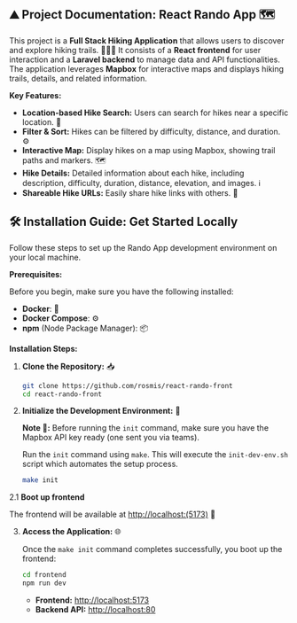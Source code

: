 ## ⛰️ Project Documentation: React Rando App 🗺️

This project is a **Full Stack Hiking Application** that allows users to discover and explore hiking trails. 🚶‍♀️🌲 It consists of a **React frontend** for user interaction and a **Laravel backend** to manage data and API functionalities.  The application leverages **Mapbox** for interactive maps and displays hiking trails, details, and related information.

**Key Features:**

* **Location-based Hike Search:**  Users can search for hikes near a specific location. 📍
* **Filter & Sort:**  Hikes can be filtered by difficulty, distance, and duration. ⚙️
* **Interactive Map:**  Display hikes on a map using Mapbox, showing trail paths and markers. 🗺️
* **Hike Details:**  Detailed information about each hike, including description, difficulty, duration, distance, elevation, and images. ℹ️
* **Shareable Hike URLs:**  Easily share hike links with others. 🔗

## 🛠️ Installation Guide: Get Started Locally

Follow these steps to set up the Rando App development environment on your local machine.

**Prerequisites:**

Before you begin, make sure you have the following installed:

* **Docker**:  🐳 
* **Docker Compose**: ⚙️
* **npm** (Node Package Manager):  📦

**Installation Steps:**

1. **Clone the Repository:** 📥

    ```bash
    git clone https://github.com/rosmis/react-rando-front
    cd react-rando-front
    ```

2. **Initialize the Development Environment:** 🚀

    **Note 👀:** Before running the `init` command, make sure you have the Mapbox API key ready (one sent you via teams).

    Run the `init` command using `make`. This will execute the `init-dev-env.sh` script which automates the setup process.

    ```bash
    make init
    ```

2.1 **Boot up frontend**

    


The frontend will be available at [http://localhost:(5173)](http://localhost:(5173)) 🚀

3. **Access the Application:** 🌐

    Once the `make init` command completes successfully, you boot up the frontend:

    ```bash
    cd frontend
    npm run dev
    ```

    * **Frontend:**  [http://localhost:5173](http://localhost:5173)
    * **Backend API:** [http://localhost:80](http://localhost:80)
